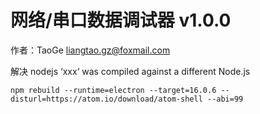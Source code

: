 # 网络/串口数据调试器 v1.0.0

作者：TaoGe <liangtao.gz@foxmail.com>

解决 nodejs ‘xxx‘ was compiled against a different Node.js
~~~~
npm rebuild --runtime=electron --target=16.0.6 --disturl=https://atom.io/download/atom-shell --abi=99
